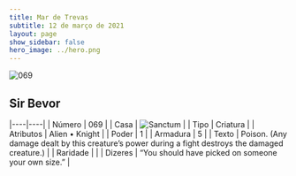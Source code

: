 ```yaml
---
title: Mar de Trevas
subtitle: 12 de março de 2021
layout: page
show_sidebar: false
hero_image: ../hero.png
---
```


![069](https://cdn.keyforgegame.com/media/card_front/pt/496_069_XMR45PV3G5R9_pt.png)

## Sir Bevor

|----|----|
| Número | 069 |
| Casa | ![Sanctum](https://archonarcana.com/images/thumb/c/c7/Sanctum.png/22px-Sanctum.png "Santuário") |
| Tipo | Criatura |
| Atributos | Alien • Knight |
| Poder | 1 |
| Armadura | 5 |
| Texto | Poison. (Any damage dealt by this creature’s power during a fight destroys the damaged creature.) |
| Raridade |  |
| Dizeres | “You should have picked on someone your own size.” |
